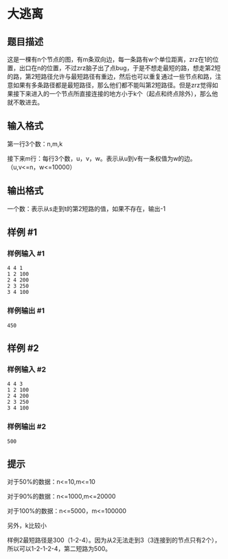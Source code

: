 # 大逃离

## 题目描述

这是一棵有n个节点的图，有m条双向边，每一条路有w个单位距离，zrz在1的位置，出口在n的位置，不过zrz脑子出了点bug，于是不想走最短的路，想走第2短的路，第2短路径允许与最短路径有重边，然后也可以重复通过一些节点和路，注意如果有多条路径都是最短路径，那么他们都不能叫第2短路径。但是zrz觉得如果接下来进入的一个节点所直接连接的地方小于k个（起点和终点除外），那么他就不敢进去。


## 输入格式

第一行3个数：n,m,k

接下来m行：每行3个数，u，v，w。表示从u到v有一条权值为w的边。（u,v<=n，w<=10000）


## 输出格式

一个数：表示从s走到t的第2短路的值，如果不存在，输出-1


## 样例 #1

### 样例输入 #1
```
4 4 1
1 2 100
2 4 200
2 3 250
3 4 100
```

### 样例输出 #1

```
450
```

## 样例 #2

### 样例输入 #2
```
4 4 3
1 2 100
2 4 200
2 3 250
3 4 100
```

### 样例输出 #2

```
500
```

## 提示

对于50%的数据：n<=10,m<=10

对于90%的数据：n<=1000,m<=20000

对于100%的数据：n<=5000，m<=100000

另外，k比较小

样例2最短路径是300（1-2-4）。因为从2无法走到3（3连接到的节点只有2个），所以可以1-2-1-2-4，第二短路为500。

